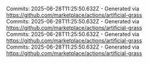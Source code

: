Commits: 2025-06-28T11:25:50.632Z - Generated via https://github.com/marketplace/actions/artificial-grass
<br>
Commits: 2025-06-28T11:25:50.632Z - Generated via https://github.com/marketplace/actions/artificial-grass
<br>
Commits: 2025-06-28T11:25:50.632Z - Generated via https://github.com/marketplace/actions/artificial-grass
<br>
Commits: 2025-06-28T11:25:50.632Z - Generated via https://github.com/marketplace/actions/artificial-grass
<br>

